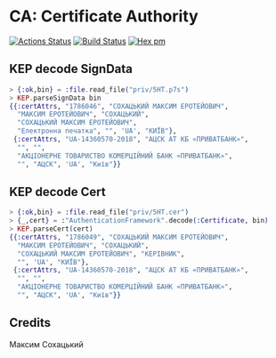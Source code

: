 # CA: Certificate Authority

[![Actions Status](https://github.com/synrc/ca/workflows/mix/badge.svg)](https://github.com/synrc/ca/actions)
[![Build Status](https://travis-ci.com/synrc/ca.svg?branch=master)](https://travis-ci.com/synrc/ca)
[![Hex pm](http://img.shields.io/hexpm/v/ca.svg?style=flat)](https://hex.pm/packages/ca)

## KEP decode SignData

```elixir
> {:ok,bin} = :file.read_file("priv/5HT.p7s")
> KEP.parseSignData bin
{{:certAttrs, "1786046", "СОХАЦЬКИЙ МАКСИМ ЕРОТЕЙОВИЧ",
  "МАКСИМ ЕРОТЕЙОВИЧ", "СОХАЦЬКИЙ",
  "СОХАЦЬКИЙ МАКСИМ ЕРОТЕЙОВИЧ",
  "Електронна печатка", "", 'UA', "КИЇВ"},
 {:certAttrs, "UA-14360570-2018", "АЦСК АТ КБ «ПРИВАТБАНК»",
  "", "",
  "АКЦІОНЕРНЕ ТОВАРИСТВО КОМЕРЦІЙНИЙ БАНК «ПРИВАТБАНК»",
  "", "АЦСК", 'UA', "Київ"}}
```

## KEP decode Cert

```elixir
> {:ok,bin} = :file.read_file("priv/5HT.cer")
> {_,cert} = :"AuthenticationFramework".decode(:Certificate, bin)
> KEP.parseCert(cert)
{{:certAttrs, "1786049", "СОХАЦЬКИЙ МАКСИМ ЕРОТЕЙОВИЧ",
  "МАКСИМ ЕРОТЕЙОВИЧ", "СОХАЦЬКИЙ",
  "СОХАЦЬКИЙ МАКСИМ ЕРОТЕЙОВИЧ", "КЕРІВНИК",
  "", 'UA', "КИЇВ"},
 {:certAttrs, "UA-14360570-2018", "АЦСК АТ КБ «ПРИВАТБАНК»",
  "", "",
  "АКЦІОНЕРНЕ ТОВАРИСТВО КОМЕРЦІЙНИЙ БАНК «ПРИВАТБАНК»",
  "", "АЦСК", 'UA', "Київ"}}
```

## Credits

Максим Сохацький

